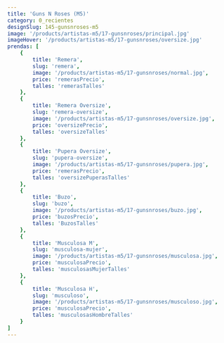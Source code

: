 ```yaml
---
title: 'Guns N Roses (M5)'
category: 0_recientes
designSlug: 145-gunsnroses-m5
image: '/products/artistas-m5/17-gunsnroses/principal.jpg'
imageHover: '/products/artistas-m5/17-gunsnroses/oversize.jpg'
prendas: [
    {   
        title: 'Remera',
        slug: 'remera',          
        image: '/products/artistas-m5/17-gunsnroses/normal.jpg',
        price: 'remerasPrecio',
        talles: 'remerasTalles'
    },
    {
        title: 'Remera Oversize',
        slug: 'remera-oversize',
        image: '/products/artistas-m5/17-gunsnroses/oversize.jpg',
        price: 'oversizePrecio',
        talles: 'oversizeTalles'
    },
    {
        title: 'Pupera Oversize',
        slug: 'pupera-oversize',
        image: '/products/artistas-m5/17-gunsnroses/pupera.jpg',
        price: 'remerasPrecio',
        talles: 'oversizePuperasTalles'
    },
    {
        title: 'Buzo',
        slug: 'buzo',
        image: '/products/artistas-m5/17-gunsnroses/buzo.jpg',
        price: 'buzosPrecio',
        talles: 'BuzosTalles'
    },
    {
        title: 'Musculosa M',
        slug: 'musculosa-mujer',
        image: '/products/artistas-m5/17-gunsnroses/musculosa.jpg',
        price: 'musculosaPrecio',
        talles: 'musculosasMujerTalles'
    },
    {
        title: 'Musculosa H',
        slug: 'musculoso',
        image: '/products/artistas-m5/17-gunsnroses/musculoso.jpg',
        price: 'musculosaPrecio',
        talles: 'musculosasHombreTalles'
    }
]
---
```

